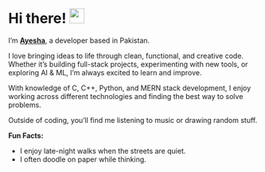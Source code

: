 # Hi there! <img src="https://emojis.slackmojis.com/emojis/images/1536351075/4594/blob-wave.gif" width="30"/>
I’m [**Ayesha**](https://ayesha-afzal-portfolio.vercel.app/), a developer based in Pakistan.  

I love bringing ideas to life through clean, functional, and creative code. Whether it’s building full-stack projects, experimenting with new tools, or exploring AI & ML, I’m always excited to learn and improve.  

With knowledge of C, C++, Python, and MERN stack development, I enjoy working across different technologies and finding the best way to solve problems.  

Outside of coding, you’ll find me listening to music or drawing random stuff.  

**Fun Facts:**  
- I enjoy late-night walks when the streets are quiet.  
- I often doodle on paper while thinking.  
